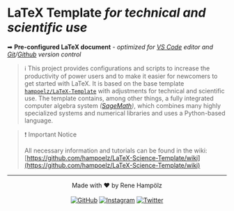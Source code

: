 # LaTeX Template _for technical and scientific use_

➡ **Pre-configured LaTeX document** _- optimized for [VS Code](https://code.visualstudio.com/) editor and [Git](https://git-scm.com/)/[Github](https://github.com/) version control_

> ℹ️ This project provides configurations and scripts to increase the productivity of power users and to make it easier for newcomers to get started with LaTeX. It is based on the base template [`hampoelz/LaTeX-Template`](https://github.com/hampoelz/LaTeX-Template) with adjustments for technical and scientific use. The template contains, among other things, a fully integrated computer algebra system _([SageMath](https://www.sagemath.org/))_, which combines many highly specialized systems and numerical libraries and uses a Python-based language.

> ❗ Important Notice
> 
> All necessary information and tutorials can be found in the wiki:  
> [https://github.com/hampoelz/LaTeX-Science-Template/wiki](https://github.com/hampoelz/LaTeX-Science-Template/wiki) 

---

<p align="center">
  Made with ❤️ by Rene Hampölz
  <br><br>
  <a href="https://github.com/hampoelz"><img src="https://img.shields.io/badge/GitHub-100000?style=for-the-badge&logo=github&logoColor=white" alt="GitHub"></a>
  <a href="https://www.instagram.com/rene_hampi/"><img src="https://img.shields.io/badge/Instagram-E4405F?style=for-the-badge&logo=instagram&logoColor=white" alt="Instagram"></a>
  <a href="https://twitter.com/rene_hampi/"><img src="https://img.shields.io/badge/Twitter-1DA1F2?style=for-the-badge&logo=twitter&logoColor=white" alt="Twitter"></a>
</p>